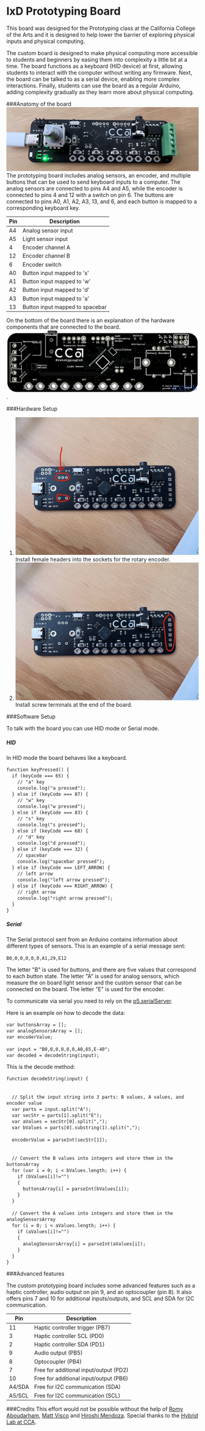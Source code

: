 # IxD Prototyping Board

This board was designed for the Prototyping class at the California College of the Arts and it is designed to help lower the barrier of exploring physical inputs and physical computing. 

The custom board is designed to make physical computing more accessible to students and beginners by easing them into complexity a little bit at a time. The board functions as a keyboard (HID device) at first, allowing students to interact with the computer without writing any firmware. Next, the board can be talked to as a serial device, enabling more complex interactions. Finally, students can use the board as a regular Arduino, adding complexity gradually as they learn more about physical computing.

###Anatomy of the board
![](./_other/board2.jpg)
The prototyping board includes analog sensors, an encoder, and multiple buttons that can be used to send keyboard inputs to a computer. The analog sensors are connected to pins A4 and A5, while the encoder is connected to pins 4 and 12 with a switch on pin 6. The buttons are connected to pins A0, A1, A2, A3, 13, and 6, and each button is mapped to a corresponding keyboard key.

| Pin           | Description                                                                                                    |
|---------------|----------------------------------------------------------------------------------------------------------------|
| A4            | Analog sensor input                                                                                            |
| A5            | Light sensor input                                                                                             |
| 4             | Encoder channel A                                                                                              |
| 12            | Encoder channel B                                                                                              |
| 6             | Encoder switch                                                                                                 |
| A0            | Button input mapped to 's'                                                                                     |
| A1            | Button input mapped to 'w'                                                                                     |
| A2            | Button input mapped to 'd'                                                                                     |
| A3            | Button input mapped to 'a'                                                                                     |
| 13            | Button input mapped to spacebar                                                                                |

On the bottom of the board there is an explanation of the hardware components that are connected to the board. 
![](./_other/board_bottom.png).

###Hardware Setup
1. ![](./_other/encoder_board.jpg)Install female headers into the sockets for the rotary encoder.
2. ![](./_other/screwterminal_board.jpg)Install screw terminals at the end of the board. 

###Software Setup


To talk with the board you can use HID mode or Serial mode. 

##### HID
In HID mode the board behaves like a keyboard. 

```javscript
function keyPressed() {
  if (keyCode === 65) {
    // "a" key
    console.log("a pressed");
  } else if (keyCode === 87) {
    // "w" key
    console.log("w pressed");
  } else if (keyCode === 83) {
    // "s" key
    console.log("s pressed");
  } else if (keyCode === 68) {
    // "d" key
    console.log("d pressed");
  } else if (keyCode === 32) {
    // spacebar
    console.log("spacebar pressed");
  } else if (keyCode === LEFT_ARROW) {
    // left arrow
    console.log("left arrow pressed");
  } else if (keyCode === RIGHT_ARROW) {
    // right arrow
    console.log("right arrow pressed");
  }
}
```

##### Serial
The Serial protocol sent from an Arduino contains information about different types of sensors. 
This is an example of a serial message sent:

`B0,0,0,0,0,0,A1,29,E12`

The letter "B" is used for buttons, and there are five values that correspond to each button state. The letter "A" is used for analog sensors, which measure the on board light sensor and the custom sensor that can be connected on the board. The letter "E" is used for the encoder. 

To communicate via serial you need to rely on the [p5.serialServer](https://github.com/p5-serial/p5.serialserver).


Here is an example on how to decode the data:

```javscript
var buttonsArray = [];
var analogSensorsArray = [];
var encoderValue;

var input = "B0,0,0,0,0,0,A0,65,E-40";
var decoded = decodeString(input);
``` 
  
  This is the decode method:
  
```javscript
function decodeString(input) {


  // Split the input string into 3 parts: B values, A values, and encoder value
  var parts = input.split("A");
  var secStr = parts[1].split("E");
  var aValues = secStr[0].split(",");
  var bValues = parts[0].substring(1).split(",");
  
  encoderValue = parseInt(secStr[1]);
  

  // Convert the B values into integers and store them in the buttonsArray
  for (var i = 0; i < bValues.length; i++) {
    if (bValues[i]!="")
    {
      buttonsArray[i] = parseInt(bValues[i]);
    }
  }

  // Convert the A values into integers and store them in the analogSensorsArray
  for (i = 0; i < aValues.length; i++) {
    if (aValues[i]!="")
    {
      analogSensorsArray[i] = parseInt(aValues[i]);
    }
  }
}
```



###Advanced features

The custom prototyping board includes some advanced features such as a haptic controller, audio output on pin 9, and an optocoupler (pin 8). It also offers pins 7 and 10 for additional inputs/outputs, and SCL and SDA for I2C communication.

| Pin  | Description                              |
|------|------------------------------------------|
| 11   | Haptic controller trigger (PB7)           |
| 3    | Haptic controller SCL (PD0)               |
| 2    | Haptic controller SDA (PD1)               |
| 9    | Audio output (PB5)                        |
| 8    | Optocoupler (PB4)                         |
| 7    | Free for additional input/output (PD2)   |
| 10   | Free for additional input/output (PB6)   |
| A4/SDA | Free for I2C communication (SDA)         |
| A5/SCL | Free for I2C communication (SCL)         |

###Credits
This effort would not be possible without the help of [Romy Aboudarham](https://github.com/romyaa), [Matt Visco](https://github.com/mattvisco) and [Hiroshi Mendoza](https://github.com/hiromendo). Special thanks to the [Hybrid Lab at CCA](https://github.com/HybridLabCCA).  




